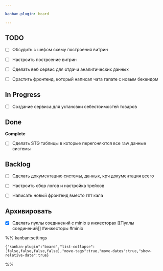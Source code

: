 ```yaml
---

kanban-plugin: board

---
```


## TODO

- [ ] Обсудить с шефом схему построения витрин
- [ ] Настроить построение витрин
- [ ] Сделать веб сервис для отдачи аналитических данных
- [ ] Срастить фронтенд, который написал чата гапате с новым бекендом


## In Progress

- [ ] Создание сервиса для установки себестоимостей товаров


## Done

**Complete**
- [ ] Сделать STG таблицы в которые перегоняются все raw данные системы


## Backlog

- [ ] Сделать документацию системы, данных, крч документация всего
- [ ] Настроить сбор логов и настройка трейсов
- [ ] Написать новый фронтенд вместо гпт кала


## Архивировать

- [x] Сделать пуллы соединений с minio в инжесторах
	[[Пуллы соединений]]
	#инжесторы
	#minio




%% kanban:settings
```
{"kanban-plugin":"board","list-collapse":[false,false,false,false],"move-tags":true,"move-dates":true,"show-relative-date":true}
```
%%